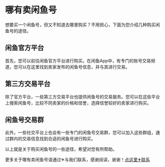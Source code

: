 # 哪有卖闲鱼号

想要买一个闲鱼号，但又不知道去哪里购买？不用担心，下面为您介绍几种购买闲鱼号的途径。

## 闲鱼官方平台
首先，您可以前往闲鱼官方平台进行购买。在闲鱼App中，有专门的账号交易频道，您可以在这里找到卖家发布的闲鱼号信息，并与其进行交易。

## 第三方交易平台
除了官方平台，一些第三方交易平台也提供闲鱼号的交易服务。您可以在这些平台上搜索闲鱼号，比较不同卖家的价格和信誉，选择信誉较好的卖家进行购买。

## 闲鱼号交易群
此外，一些社交平台上也会有一些专门的闲鱼号交易群，您可以加入这些群组，通过群内的交易信息找到合适的闲鱼号进行购买。

以上就是关于购买闲鱼号的一些途径，希望对您有所帮助。

更多关于哪有卖闲鱼号请通过✈与我们联系，感谢阅读，谢谢！[点这里✈联系](https://111.k02.cc)